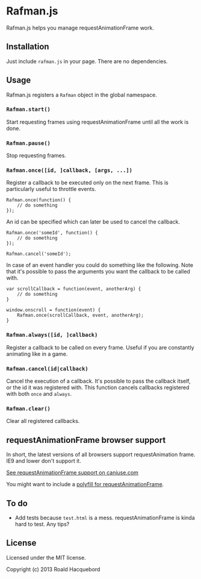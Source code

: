 # Rafman.js
Rafman.js helps you manage requestAnimationFrame work.

## Installation
Just include `rafman.js` in your page. There are no dependencies.

## Usage
Rafman.js registers a `Rafman` object in the global namespace.

### `Rafman.start()`
Start requesting frames using requestAnimationFrame until all the work is done.

### `Rafman.pause()`
Stop requesting frames.

### `Rafman.once([id, ]callback, [args, ...])`
Register a callback to be executed only on the next frame. This is particularly useful to throttle events.

	Rafman.once(function() {
		// do something
	});

An id can be specified which can later be used to cancel the callback.
	
	Rafman.once('someId', function() {
		// do something
	});

	Rafman.cancel('someId');

In case of an event handler you could do something like the following. Note that it's possible to pass the arguments you want the callback to be called with.

	var scrollCallback = function(event, anotherArg) {
		// do something
	}
	
	window.onscroll = function(event) {
		Rafman.once(scrollCallback, event, anotherArg);
	}

### `Rafman.always([id, ]callback)`
Register a callback to be called on every frame. Useful if you are constantly animating like in a game.

### `Rafman.cancel(id|callback)`
Cancel the execution of a callback. It's possible to pass the callback itself, or the id it was registered with. This function cancels callbacks registered with both `once` and `always`.

### `Rafman.clear()`
Clear all registered callbacks.

## requestAnimationFrame browser support
In short, the latest versions of all browsers support requestAnimation frame. IE9 and lower don't support it.

[See requestAnimationFrame support on caniuse.com](http://caniuse.com/#feat=requestanimationframe)

You might want to include a [polyfill for requestAnimationFrame](https://gist.github.com/paulirish/1579671).

## To do
- Add tests because `test.html` is a mess. requestAnimationFrame is kinda hard to test. Any tips?

## License
Licensed under the MIT license.

Copyright (c) 2013 Roald Hacquebord